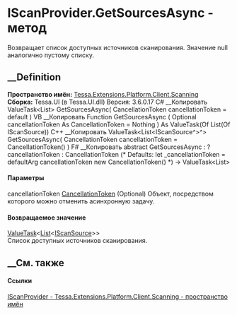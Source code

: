 # IScanProvider.GetSourcesAsync - метод
Возвращает список доступных источников сканирования. Значение null аналогично
пустому списку.
## __Definition
 **Пространство имён:**
[Tessa.Extensions.Platform.Client.Scanning](N_Tessa_Extensions_Platform_Client_Scanning.htm)  
 **Сборка:** Tessa.UI (в Tessa.UI.dll) Версия: 3.6.0.17
C# __Копировать
    ValueTask<List<IScanSource>> GetSourcesAsync(
    	CancellationToken cancellationToken = default
    )
VB __Копировать
     Function GetSourcesAsync ( 
    	Optional cancellationToken As CancellationToken = Nothing
    ) As ValueTask(Of List(Of IScanSource))
C++ __Копировать
    ValueTask<List<IScanSource^>^> GetSourcesAsync(
    	CancellationToken cancellationToken = CancellationToken()
    )
F# __Копировать
     abstract GetSourcesAsync : 
            ?cancellationToken : CancellationToken 
    (* Defaults:
            let _cancellationToken = defaultArg cancellationToken new CancellationToken()
    *)
    -> ValueTask<List<IScanSource>> 
#### Параметры
cancellationToken
[CancellationToken](https://learn.microsoft.com/dotnet/api/system.threading.cancellationtoken)
(Optional)
    Объект, посредством которого можно отменить асинхронную задачу.
#### Возвращаемое значение
[ValueTask](https://learn.microsoft.com/dotnet/api/system.threading.tasks.valuetask-1)<[List](https://learn.microsoft.com/dotnet/api/system.collections.generic.list-1)<[IScanSource](T_Tessa_Host_IScanSource.htm)>>  
Список доступных источников сканирования.
##  __См. также
#### Ссылки
[IScanProvider -
](T_Tessa_Extensions_Platform_Client_Scanning_IScanProvider.htm)
[Tessa.Extensions.Platform.Client.Scanning - пространство
имён](N_Tessa_Extensions_Platform_Client_Scanning.htm)
